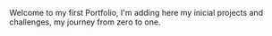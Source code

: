 Welcome to my first Portfolio, I'm adding here my inicial projects and challenges, my journey from zero to one.
